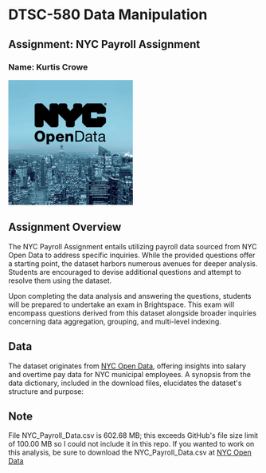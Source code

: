 # DTSC-580 Data Manipulation

## Assignment: NYC Payroll Assignment

### Name: Kurtis Crowe

<img src="NYC_OpenData_Logo.png">

## Assignment Overview

The NYC Payroll Assignment entails utilizing payroll data sourced from NYC Open Data to address specific inquiries. While the provided questions offer a starting point, the dataset harbors numerous avenues for deeper analysis. Students are encouraged to devise additional questions and attempt to resolve them using the dataset.

Upon completing the data analysis and answering the questions, students will be prepared to undertake an exam in Brightspace. This exam will encompass questions derived from this dataset alongside broader inquiries concerning data aggregation, grouping, and multi-level indexing.

## Data

The dataset originates from [NYC Open Data](https://data.cityofnewyork.us/City-Government/Citywide-Payroll-Data-Fiscal-Year-/k397-673e), offering insights into salary and overtime pay data for NYC municipal employees. A synopsis from the data dictionary, included in the download files, elucidates the dataset's structure and purpose:

## Note

File NYC_Payroll_Data.csv is 602.68 MB; this exceeds GitHub's file size limit of 100.00 MB so I could not include it in this repo. If you wanted to work on this analysis, be sure to download the NYC_Payroll_Data.csv at [NYC Open Data](https://data.cityofnewyork.us/City-Government/Citywide-Payroll-Data-Fiscal-Year-/k397-673e)